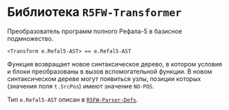 Библиотека `R5FW-Transformer`
===============================

Преобразователь программ полного Рефала-5 в базисное подмножество.

    <Transform e.Refal5-AST> == e.Refal5-AST

Функция возвращает новое синтаксическое дерево, в котором условия и блоки
преобразованы в вызов вспомогательной функции. В новом синтаксическом дереве
могут появиться узлы, позиции которых (значения поля `t.SrcPos`) имеют значение
`NO-POS`.

Тип `e.Refal5-AST` описан в [`R5FW-Parser-Defs`](R5FW-Parser-Defs.md).
